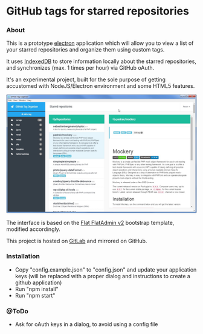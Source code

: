 # GitHub tags for starred repositories
 
### About

This is a prototype [electron](http://electron.atom.io/) application which will allow you to view a list of your starred 
repositories and organize them using custom tags.

It uses [IndexedDB](https://developer.mozilla.org/en-US/docs/Web/API/IndexedDB_API) to store information locally about 
the starred repositories, and synchronizes (max. 1 times per hour) via GitHub oAuth. 

It's an experimental project, built for the sole purpose of getting accustomed with NodeJS/Electron environment and 
some HTML5 features.


![screenshot](misc/screenshot.jpg)


The interface is based on the [Flat FlatAdmin v2](http://tui2tone.github.io/flat-admin-bootstrap-templates/html/pages/)
bootstrap template, modified accordingly.

This project is hosted on [GitLab](https://gitlab.com/corneliupr/github-tags-starred-repositories) and mirrored on 
GitHub.

### Installation

- Copy "config.example.json" to "config.json" and update your application keys (will be replaced with a proper dialog 
and instructions to create a github application)
- Run "npm install"
- Run "npm start"


### @ToDo
- Ask for oAuth keys in a dialog, to avoid using a config file

